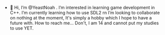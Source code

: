 - 👋 Hi, I’m @YeastNoah .
I’m interested in learning game development in C++. 
I’m currently learning how to use SDL2 rn
I’m looking to collaborate on nothing at the moment, It's simply a hobby which I hope to have a future with. 
How to reach me... Don't, I am 14 and cannot put my studies to use YET. 

<!---
YeastNoah/YeastNoah is a ✨ special ✨ repository because its `README.md` (this file) appears on your GitHub profile.
You can click the Preview link to take a look at your changes.
--->
